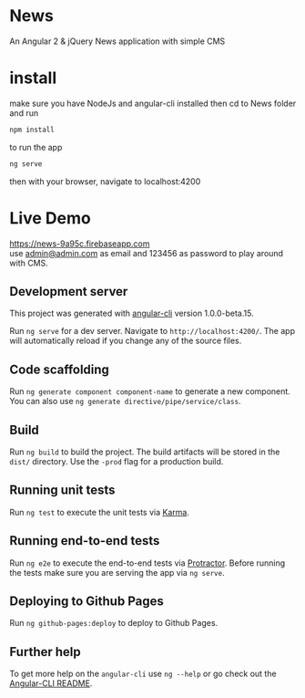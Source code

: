 # News

An Angular 2 & jQuery News application with simple CMS

# install
make sure you have NodeJs and angular-cli installed then cd to News folder and run
```bash
npm install 
```
to run the app 
```bash
ng serve 
```
then with your browser, navigate to localhost:4200 

# Live Demo

https://news-9a95c.firebaseapp.com<br>
use admin@admin.com as email and 123456 as password to play around with CMS.



## Development server

This project was generated with [angular-cli](https://github.com/angular/angular-cli) version 1.0.0-beta.15.

Run `ng serve` for a dev server. Navigate to `http://localhost:4200/`. The app will automatically reload if you change any of the source files.

## Code scaffolding

Run `ng generate component component-name` to generate a new component. You can also use `ng generate directive/pipe/service/class`.

## Build

Run `ng build` to build the project. The build artifacts will be stored in the `dist/` directory. Use the `-prod` flag for a production build.

## Running unit tests

Run `ng test` to execute the unit tests via [Karma](https://karma-runner.github.io).

## Running end-to-end tests

Run `ng e2e` to execute the end-to-end tests via [Protractor](http://www.protractortest.org/). 
Before running the tests make sure you are serving the app via `ng serve`.

## Deploying to Github Pages

Run `ng github-pages:deploy` to deploy to Github Pages.

## Further help

To get more help on the `angular-cli` use `ng --help` or go check out the [Angular-CLI README](https://github.com/angular/angular-cli/blob/master/README.md).
